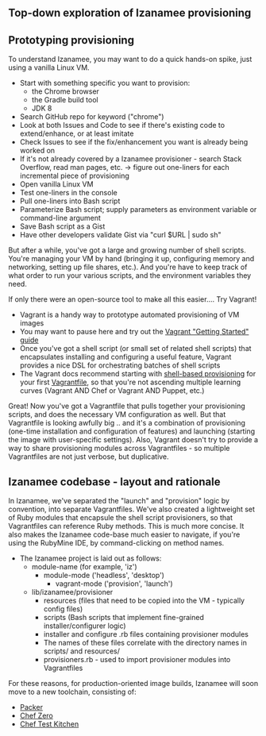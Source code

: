## Top-down exploration of Izanamee provisioning

## Prototyping provisioning

To understand Izanamee, you may want to do a quick hands-on spike, just using a vanilla Linux VM.

* Start with something specific you want to provision:
  * the Chrome browser
  * the Gradle build tool
  * JDK 8
* Search GitHub repo for keyword ("chrome")
 * Look at both Issues and Code to see if there's existing code to extend/enhance, or at least imitate
  * Check Issues to see if the fix/enhancement you want is already being worked on
 * If it's not already covered by a Izanamee provisioner - search Stack Overflow, read man pages, etc. -> figure out one-liners for each incremental piece of provisioning
* Open vanilla Linux VM
* Test one-liners in the console
* Pull one-liners into Bash script
* Parameterize Bash script; supply parameters as environment variable or command-line argument
* Save Bash script as a Gist
* Have other developers validate Gist via "curl $URL | sudo sh"

But after a while, you've got a large and growing number of shell scripts.  You're managing your VM by hand (bringing it up, configuring memory and networking, setting up file shares, etc.).  And you're have to keep track of what order to run your various scripts, and the environment variables they need.  

If only there were an open-source tool to make all this easier....  Try Vagrant! 
* Vagrant is a handy way to prototype automated provisioning of VM images
 * You may want to pause here and try out the [Vagrant "Getting Started" guide](https://docs.vagrantup.com/v2/getting-started/)
* Once you've got a shell script (or small set of related shell scripts) that encapsulates installing and configuring a useful feature, Vagrant provides a nice DSL for orchestrating batches of shell scripts 
 * The Vagrant docs recommend starting with [shell-based provisioning](https://docs.vagrantup.com/v2/provisioning/shell.html) for your first [Vagrantfile](https://docs.vagrantup.com/v2/vagrantfile/index.html), so that you're not ascending multiple learning curves (Vagrant AND Chef or Vagrant AND Puppet, etc.)

 
Great!  Now you've got a Vagrantfile that pulls together your provisioning scripts, and does the necessary VM configuration as well.  But that Vagrantfile is looking awfully big .. and it's a combination of provisioning (one-time installation and configuration of features) and launching (starting the image with user-specific settings).   Also, Vagrant doesn't try to provide a way to share provisioning modules across Vagrantfiles - so multiple Vagrantfiles are not just verbose, but duplicative.   

## Izanamee codebase - layout and rationale

In Izanamee, we've separated the "launch" and "provision" logic by convention, into separate Vagrantfiles.  We've also created a lightweight set of Ruby modules that encapsule the shell script provisioners, so that Vagrantfiles can reference Ruby methods.  This is much more concise.  It also makes the Izanamee code-base much easier to navigate, if you're using the RubyMine IDE, by command-clicking on method names.

* The Izanamee project is laid out as follows:
  * module-name (for example, 'iz')
    * module-mode ('headless', 'desktop')
      * vagrant-mode ('provision', 'launch')
  * lib/izanamee/provisioner
  	* resources (files that need to be copied into the VM - typically config files)
  	* scripts (Bash scripts that implement fine-grained installer/configurer logic)
  	* installer and configure .rb files containing provisioner modules
  	 * The names of these files correlate with the directory names in scripts/ and resources/ 
    * provisioners.rb - used to import provisioner modules into Vagrantfiles

For these reasons, for production-oriented image builds, Izanamee will soon move to a new toolchain, consisting of:
* [Packer](https://packer.io/) 
* [Chef Zero](https://github.com/chef/chef-zero) 
* [Chef Test Kitchen](https://github.com/test-kitchen/test-kitchen) 
